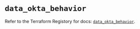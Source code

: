 # `data_okta_behavior`

Refer to the Terraform Registory for docs: [`data_okta_behavior`](https://registry.terraform.io/providers/okta/okta/4.6.0/docs/data-sources/behavior).
